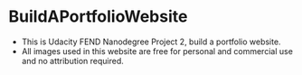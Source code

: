 # BuildAPortfolioWebsite
- This is Udacity FEND Nanodegree Project 2, build a portfolio website.
- All images used in this website are free for personal and commercial use and no attribution required.
